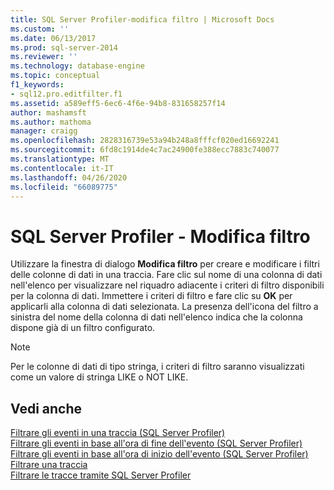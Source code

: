 ```yaml
---
title: SQL Server Profiler-modifica filtro | Microsoft Docs
ms.custom: ''
ms.date: 06/13/2017
ms.prod: sql-server-2014
ms.reviewer: ''
ms.technology: database-engine
ms.topic: conceptual
f1_keywords:
- sql12.pro.editfilter.f1
ms.assetid: a589eff5-6ec6-4f6e-94b8-831658257f14
author: mashamsft
ms.author: mathoma
manager: craigg
ms.openlocfilehash: 2828316739e53a94b248a8fffcf020ed16692241
ms.sourcegitcommit: 6fd8c1914de4c7ac24900fe388ecc7883c740077
ms.translationtype: MT
ms.contentlocale: it-IT
ms.lasthandoff: 04/26/2020
ms.locfileid: "66089775"
---
```

# <a name="sql-server-profiler---edit-filter"></a>SQL Server Profiler - Modifica filtro
  Utilizzare la finestra di dialogo **Modifica filtro** per creare e modificare i filtri delle colonne di dati in una traccia. Fare clic sul nome di una colonna di dati nell'elenco per visualizzare nel riquadro adiacente i criteri di filtro disponibili per la colonna di dati. Immettere i criteri di filtro e fare clic su **OK** per applicarli alla colonna di dati selezionata. La presenza dell'icona del filtro a sinistra del nome della colonna di dati nell'elenco indica che la colonna dispone già di un filtro configurato.  
  
> [!NOTE]  
>  Per le colonne di dati di tipo stringa, i criteri di filtro saranno visualizzati come un valore di stringa LIKE o NOT LIKE.  
  
## <a name="see-also"></a>Vedi anche  
 [Filtrare gli eventi in una traccia &#40;SQL Server Profiler&#41;](../tools/sql-server-profiler/filter-events-in-a-trace-sql-server-profiler.md)   
 [Filtrare gli eventi in base all'ora di fine dell'evento &#40;SQL Server Profiler&#41;](../tools/sql-server-profiler/filter-events-based-on-the-event-end-time-sql-server-profiler.md)   
 [Filtrare gli eventi in base all'ora di inizio dell'evento &#40;SQL Server Profiler&#41;](../tools/sql-server-profiler/filter-events-based-on-the-event-start-time-sql-server-profiler.md)   
 [Filtrare una traccia](../relational-databases/sql-trace/filter-a-trace.md)   
 [Filtrare le tracce tramite SQL Server Profiler](../tools/sql-server-profiler/filter-traces-with-sql-server-profiler.md)  
  
  
